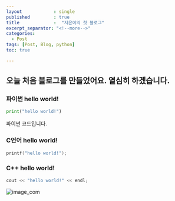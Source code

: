 ```yaml
---
layout            : single
published         : true
title             :  "지은이의 첫 블로그"
excerpt_separator: "<!--more-->"
categories:
  - Post
tags: [Post, Blog, python]
toc: true

---
```


## 오늘 처음 블로그를 만들었어요. 열심히 하겠습니다.

### 파이썬 hello world!


```python
print("hello world!")
```

파이썬 코드입니다.

### C언어 hello world!


```c
printf("hello world!");
```

### C++ hello world!


```c++
cout << "hello world!" << endl;
```

![image_com]({{site.url}}/images/2023-03-23-first/image_com.jpg)

